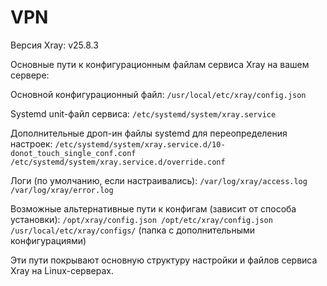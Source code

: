 # VPN
Версия Xray: v25.8.3

Основные пути к конфигурационным файлам сервиса Xray на вашем сервере:

Основной конфигурационный файл:
`/usr/local/etc/xray/config.json`

Systemd unit-файл сервиса:
`/etc/systemd/system/xray.service`

Дополнительные дроп-ин файлы systemd для переопределения настроек:
`/etc/systemd/system/xray.service.d/10-donot_touch_single_conf.conf
/etc/systemd/system/xray.service.d/override.conf`

Логи (по умолчанию, если настраивались):
`/var/log/xray/access.log
/var/log/xray/error.log`

Возможные альтернативные пути к конфигам (зависит от способа установки):
`/opt/xray/config.json
/opt/etc/xray/config.json
/usr/local/etc/xray/configs/` (папка с дополнительными конфигурациями)

Эти пути покрывают основную структуру настройки и файлов сервиса Xray на Linux-серверах.
